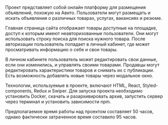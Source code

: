 Проект представляет собой онлайн платформу для размещения объявлений, похожую на Авито. Пользователи могут размещать и искать объявления о различных товарах, услугах, вакансиях и резюме.

Главная страница сайта отображает товары доступные на площадке, доступ к которым имеют неавторизованные пользователи. Они могут использовать строку поиска для поиска нужного товара. После авторизации пользователь попадает в личный кабинет, где может просматривать информацию о себе и свои товары.

В личном кабинете пользователь может редактировать свои данные, если они изменились, и управлять своими товарами. Продавцы могут редактировать характеристики товаров и снимать их с публикации. Есть возможность добавлять новые товары через модальное окно.

Технологии, используемые в проекте, включают HTML, React, Styled-components, Redux и Swiper. Для запуска проекта необходимо установить Docker, скачать и разархивировать архив, запустить сервер через терминал и установить зависимости npm.

Предполагаемое время работы над проектом составляет 50 часов, однако фактически затраченное время составило 95 часов.
